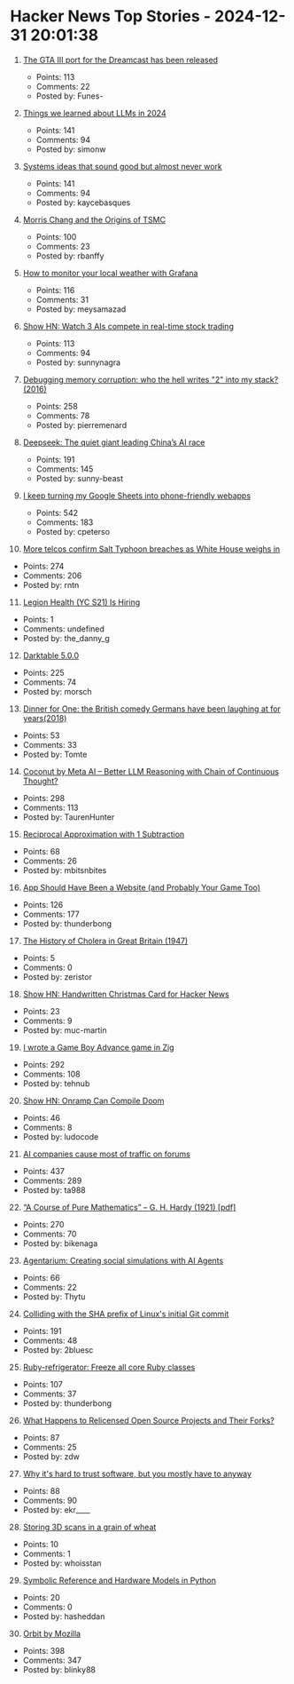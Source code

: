 # Hacker News Top Stories - 2024-12-31 20:01:38

1. [The GTA III port for the Dreamcast has been released](https://gitlab.com/skmp/dca3-game)
   - Points: 113
   - Comments: 22
   - Posted by: Funes-

2. [Things we learned about LLMs in 2024](https://simonwillison.net/2024/Dec/31/llms-in-2024/)
   - Points: 141
   - Comments: 94
   - Posted by: simonw

3. [Systems ideas that sound good but almost never work](https://hardcoresoftware.learningbyshipping.com/p/225-systems-ideas-that-sound-good)
   - Points: 141
   - Comments: 94
   - Posted by: kaycebasques

4. [Morris Chang and the Origins of TSMC](https://www.construction-physics.com/p/morris-chang-and-the-origins-of-tsmc)
   - Points: 100
   - Comments: 23
   - Posted by: rbanffy

5. [How to monitor your local weather with Grafana](https://grafana.com/blog/2024/12/26/how-to-monitor-your-local-weather-with-grafana/)
   - Points: 116
   - Comments: 31
   - Posted by: meysamazad

6. [Show HN: Watch 3 AIs compete in real-time stock trading](https://trading.snagra.com)
   - Points: 113
   - Comments: 94
   - Posted by: sunnynagra

7. [Debugging memory corruption: who the hell writes "2" into my stack? (2016)](https://unity.com/blog/engine-platform/debugging-memory-debugging-memory-corruption-who-wrote-2-into-my-stack-who-the-hell)
   - Points: 258
   - Comments: 78
   - Posted by: pierremenard

8. [Deepseek: The quiet giant leading China’s AI race](https://www.chinatalk.media/p/deepseek-ceo-interview-with-chinas)
   - Points: 191
   - Comments: 145
   - Posted by: sunny-beast

9. [I keep turning my Google Sheets into phone-friendly webapps](https://arstechnica.com/gadgets/2024/12/making-tiny-no-code-webapps-out-of-spreadsheets-is-a-weirdly-fulfilling-hobby/)
   - Points: 542
   - Comments: 183
   - Posted by: cpeterso

10. [More telcos confirm Salt Typhoon breaches as White House weighs in](https://www.theregister.com/2024/12/30/att_verizon_confirm_salt_typhoon_breach/)
   - Points: 274
   - Comments: 206
   - Posted by: rntn

11. [Legion Health (YC S21) Is Hiring](https://www.ycombinator.com/companies/legion-health/jobs/YvUSGxj-mid-level-full-stack-engineer-ai-native-telepsychiatry-legion-health-usa)
   - Points: 1
   - Comments: undefined
   - Posted by: the_danny_g

12. [Darktable 5.0.0](https://www.darktable.org/2024/12/darktable-5.0.0-released/)
   - Points: 225
   - Comments: 74
   - Posted by: morsch

13. [Dinner for One: the British comedy Germans have been laughing at for years(2018)](https://www.theguardian.com/tv-and-radio/2018/dec/30/dinner-for-one-german-television-new-years-eve)
   - Points: 53
   - Comments: 33
   - Posted by: Tomte

14. [Coconut by Meta AI – Better LLM Reasoning with Chain of Continuous Thought?](https://aipapersacademy.com/chain-of-continuous-thought/)
   - Points: 298
   - Comments: 113
   - Posted by: TaurenHunter

15. [Reciprocal Approximation with 1 Subtraction](undefined)
   - Points: 68
   - Comments: 26
   - Posted by: mbitsnbites

16. [App Should Have Been a Website (and Probably Your Game Too)](https://rogueengine.io/blog/your-app-should-have-been-a-website)
   - Points: 126
   - Comments: 177
   - Posted by: thunderbong

17. [The History of Cholera in Great Britain (1947)](https://journals.sagepub.com/doi/pdf/10.1177/003591574804100309)
   - Points: 5
   - Comments: 0
   - Posted by: zeristor

18. [Show HN: Handwritten Christmas Card for Hacker News](https://handwritten-card.vercel.app/show-hn)
   - Points: 23
   - Comments: 9
   - Posted by: muc-martin

19. [I wrote a Game Boy Advance game in Zig](https://jonot.me/posts/zig-gba/)
   - Points: 292
   - Comments: 108
   - Posted by: tehnub

20. [Show HN: Onramp Can Compile Doom](https://ludocode.com/blog/onramp-can-compile-doom)
   - Points: 46
   - Comments: 8
   - Posted by: ludocode

21. [AI companies cause most of traffic on forums](https://pod.geraspora.de/posts/17342163)
   - Points: 437
   - Comments: 289
   - Posted by: ta988

22. [“A Course of Pure Mathematics” – G. H. Hardy (1921) [pdf]](https://www.gutenberg.org/files/38769/38769-pdf.pdf)
   - Points: 270
   - Comments: 70
   - Posted by: bikenaga

23. [Agentarium: Creating social simulations with AI Agents](https://github.com/Thytu/Agentarium)
   - Points: 66
   - Comments: 22
   - Posted by: Thytu

24. [Colliding with the SHA prefix of Linux's initial Git commit](https://people.kernel.org/kees/colliding-with-the-sha-prefix-of-linuxs-initial-git-commit)
   - Points: 191
   - Comments: 48
   - Posted by: 2bluesc

25. [Ruby-refrigerator: Freeze all core Ruby classes](https://github.com/jeremyevans/ruby-refrigerator)
   - Points: 107
   - Comments: 37
   - Posted by: thunderbong

26. [What Happens to Relicensed Open Source Projects and Their Forks?](https://thenewstack.io/what-happens-to-relicensed-open-source-projects-and-their-forks/)
   - Points: 87
   - Comments: 25
   - Posted by: zdw

27. [Why it's hard to trust software, but you mostly have to anyway](https://educatedguesswork.org/posts/ensuring-software-provenance/)
   - Points: 88
   - Comments: 90
   - Posted by: ekr____

28. [Storing 3D scans in a grain of wheat](https://wafaabilal.com/in-a-grain-of-wheat/)
   - Points: 10
   - Comments: 1
   - Posted by: whoisstan

29. [Symbolic Reference and Hardware Models in Python](https://tomverbeure.github.io/2024/12/27/A-Symbolic-HW-Model-in-Python.html)
   - Points: 20
   - Comments: 0
   - Posted by: hasheddan

30. [Orbit by Mozilla](https://orbitbymozilla.com/)
   - Points: 398
   - Comments: 347
   - Posted by: blinky88

